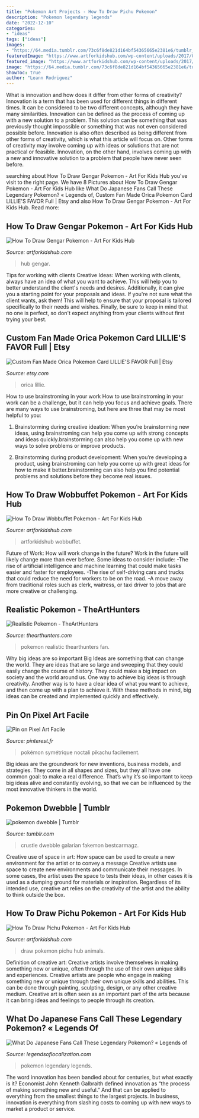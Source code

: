 ```yaml
---
title: "Pokemon Art Projects - How To Draw Pichu Pokemon"
description: "Pokemon legendary legends"
date: "2022-12-10"
categories:
- "ideas"
tags: ["ideas"]
images:
- "https://64.media.tumblr.com/73c6f8de821d164bf54365665e2381e6/tumblr_pwwbv5ddkv1ty54gjo1_500.jpg"
featuredImage: "https://www.artforkidshub.com/wp-content/uploads/2017/03/how-to-draw-wobbuffet-feature.jpg"
featured_image: "https://www.artforkidshub.com/wp-content/uploads/2017/07/how-to-draw-gengar-feature.jpg"
image: "https://64.media.tumblr.com/73c6f8de821d164bf54365665e2381e6/tumblr_pwwbv5ddkv1ty54gjo1_500.jpg"
ShowToc: true
author: "Leann Rodriguez"
---
```



What is innovation and how does it differ from other forms of creativity?
Innovation is a term that has been used for different things in different times. It can be considered to be two different concepts, although they have many similarities. Innovation can be defined as the process of coming up with a new solution to a problem. This solution can be something that was previously thought impossible or something that was not even considered possible before. Innovation is also often described as being different from other forms of creativity, which is what this article will focus on. Other forms of creativity may involve coming up with ideas or solutions that are not practical or feasible. Innovation, on the other hand, involves coming up with a new and innovative solution to a problem that people have never seen before.

	

		
searching about How To Draw Gengar Pokemon - Art For Kids Hub you've visit to the right page. We have 8 Pictures about How To Draw Gengar Pokemon - Art For Kids Hub like What Do Japanese Fans Call These Legendary Pokemon? « Legends of, Custom Fan Made Orica Pokemon Card LILLIE&#039;S FAVOR Full | Etsy and also How To Draw Gengar Pokemon - Art For Kids Hub. Read more:
		
    
## How To Draw Gengar Pokemon - Art For Kids Hub

<img loading=lazy src="https://www.artforkidshub.com/wp-content/uploads/2017/07/how-to-draw-gengar-feature.jpg" onerror="this.onerror=null;this.src='https://tse3.mm.bing.net/th?id=OIP.ewT9aXZKd5nntX3KlUOKLQHaEK&amp;pid=15.1';" alt="How To Draw Gengar Pokemon - Art For Kids Hub">

_Source: artforkidshub.com_

>hub gengar. 

	

Tips for working with clients
Creative Ideas: When working with clients, always have an idea of what you want to achieve. This will help you to better understand the client's needs and desires. Additionally, it can give you a starting point for your proposals and ideas. If you're not sure what the client wants, ask them! This will help to ensure that your proposal is tailored specifically to their needs and wishes. Finally, be sure to keep in mind that no one is perfect, so don't expect anything from your clients without first trying your best.

    
## Custom Fan Made Orica Pokemon Card LILLIE&#039;S FAVOR Full | Etsy

<img loading=lazy src="https://i.etsystatic.com/24145124/r/il/1a1605/3082727772/il_794xN.3082727772_hxjy.jpg" onerror="this.onerror=null;this.src='https://tse4.mm.bing.net/th?id=OIP.AnAsoAofoP-nPE_kShqYsgHaK9&amp;pid=15.1';" alt="Custom Fan Made Orica Pokemon Card LILLIE&#039;S FAVOR Full | Etsy">

_Source: etsy.com_

>orica lillie. 

	

How to use brainstroming in your work
How to use brainstroming in your work can be a challenge, but it can help you focus and achieve goals. There are many ways to use brainstroming, but here are three that may be most helpful to you:
1. Brainstorming during creative ideation: When you’re brainstorming new ideas, using brainstroming can help you come up with strong concepts and ideas quickly.brainstorming can also help you come up with new ways to solve problems or improve products.

2. Brainstorming during product development: When you’re developing a product, using brainstroming can help you come up with great ideas for how to make it better.brainstorming can also help you find potential problems and solutions before they become real issues.


    
## How To Draw Wobbuffet Pokemon - Art For Kids Hub

<img loading=lazy src="https://www.artforkidshub.com/wp-content/uploads/2017/03/how-to-draw-wobbuffet-feature.jpg" onerror="this.onerror=null;this.src='https://tse2.mm.bing.net/th?id=OIP.nacP73-cMSegPJMkzQdMeAHaEJ&amp;pid=15.1';" alt="How To Draw Wobbuffet Pokemon - Art For Kids Hub">

_Source: artforkidshub.com_

>artforkidshub wobbuffet. 

	

Future of Work: How will work change in the future?
Work in the future will likely change more than ever before. Some ideas to consider include:
-The rise of artificial intelligence and machine learning that could make tasks easier and faster for employees. 
-The rise of self-driving cars and trucks that could reduce the need for workers to be on the road. 
-A move away from traditional roles such as clerk, waitress, or taxi driver to jobs that are more creative or challenging.

    
## Realistic Pokemon - TheArtHunters

<img loading=lazy src="https://www.thearthunters.com/wp-content/uploads/2012/07/12.png" onerror="this.onerror=null;this.src='https://tse2.mm.bing.net/th?id=OIP.BfDIiMN_F8xf-rwfxRz3eQHaJg&amp;pid=15.1';" alt="Realistic Pokemon - TheArtHunters">

_Source: thearthunters.com_

>pokemon realistic thearthunters fan. 

	

Why big ideas are so important
Big Ideas are something that can change the world. They are ideas that are so large and sweeping that they could easily change the course of history. They could make a big impact on society and the world around us. One way to achieve big ideas is through creativity. Another way is to have a clear idea of what you want to achieve, and then come up with a plan to achieve it. With these methods in mind, big ideas can be created and implemented quickly and effectively.

    
## Pin On Pixel Art Facile

<img loading=lazy src="https://i.pinimg.com/736x/16/d3/e2/16d3e22206dfdba4aefa54b3db8eda50.jpg" onerror="this.onerror=null;this.src='https://tse4.mm.bing.net/th?id=OIP.oFARllONtO7PFkyH84BZLAHaHa&amp;pid=15.1';" alt="Pin on Pixel Art Facile">

_Source: pinterest.fr_

>pokémon symétrique noctali pikachu facilement. 

	

Big ideas are the groundwork for new inventions, business models, and strategies. They come in all shapes and sizes, but they all have one common goal: to make a real difference. That’s why it’s so important to keep big ideas alive and constantly evolving, so that we can be influenced by the most innovative thinkers in the world.

    
## Pokemon Dwebble | Tumblr

<img loading=lazy src="https://64.media.tumblr.com/73c6f8de821d164bf54365665e2381e6/tumblr_pwwbv5ddkv1ty54gjo1_500.jpg" onerror="this.onerror=null;this.src='https://tse4.mm.bing.net/th?id=OIP.CnycVD8grUoBW-BQPLS32gHaF7&amp;pid=15.1';" alt="pokemon dwebble | Tumblr">

_Source: tumblr.com_

>crustle dwebble galarian fakemon bestcarmagz. 

	

Creative use of space in art: How space can be used to create a new environment for the artist or to convey a message
Creative artists use space to create new environments and communicate their messages. In some cases, the artist uses the space to tests their ideas, in other cases it is used as a dumping ground for materials or inspiration. Regardless of its intended use, creative art relies on the creativity of the artist and the ability to think outside the box.

    
## How To Draw Pichu Pokemon - Art For Kids Hub

<img loading=lazy src="https://www.artforkidshub.com/wp-content/uploads/2018/08/how-to-draw-pichu-feature.jpg" onerror="this.onerror=null;this.src='https://tse1.mm.bing.net/th?id=OIP.abCvILza098vNhe9abIbuAHaEK&amp;pid=15.1';" alt="How To Draw Pichu Pokemon - Art For Kids Hub">

_Source: artforkidshub.com_

>draw pokemon pichu hub animals. 

	

Definition of creative art: Creative artists involve themselves in making something new or unique, often through the use of their own unique skills and experiences.
Creative artists are people who engage in making something new or unique through their own unique skills and abilities. This can be done through painting, sculpting, design, or any other creative medium. Creative art is often seen as an important part of the arts because it can bring ideas and feelings to people through its creation.

    
## What Do Japanese Fans Call These Legendary Pokemon? « Legends Of

<img loading=lazy src="https://legendsoflocalization.com/wp-content/uploads/2013/09/legendary-pokemon-1280x720.jpg" onerror="this.onerror=null;this.src='https://tse4.mm.bing.net/th?id=OIP.V8BUpKkmw8MTblhZWI0E0gHaEK&amp;pid=15.1';" alt="What Do Japanese Fans Call These Legendary Pokemon? « Legends of">

_Source: legendsoflocalization.com_

>pokemon legendary legends. 

	

The word innovation has been bandied about for centuries, but what exactly is it? Economist John Kenneth Galbraith defined innovation as “the process of making something new and useful.” And that can be applied to everything from the smallest things to the largest projects. In business, innovation is everything from slashing costs to coming up with new ways to market a product or service.

